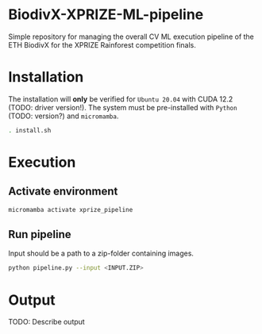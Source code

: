 # BiodivX-XPRIZE-ML-pipeline
Simple repository for managing the overall CV ML execution pipeline of the ETH BiodivX for the XPRIZE Rainforest competition finals.

# Installation
The installation will **only** be verified for `Ubuntu 20.04` with CUDA 12.2 (TODO: driver version!). The system must be pre-installed with `Python` (TODO: version?) and `micromamba`.

```bash
. install.sh
```

# Execution
## Activate environment
```bash
micromamba activate xprize_pipeline
```

## Run pipeline
Input should be a path to a zip-folder containing images.
```bash
python pipeline.py --input <INPUT.ZIP>
```

# Output
TODO: Describe output
